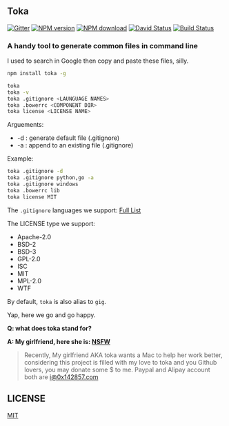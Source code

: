 ## Toka

[![Gitter](https://badges.gitter.im/Join%20Chat.svg)](https://gitter.im/0x142857/toka?utm_source=badge&utm_medium=badge&utm_campaign=pr-badge&utm_content=badge)
[![NPM version](https://img.shields.io/npm/v/toka.svg?style=flat)](https://www.npmjs.com/package/toka)
[![NPM download](https://img.shields.io/npm/dm/toka.svg?style=flat)](https://www.npmjs.com/package/toka)
[![David Status](https://david-dm.org/0x142857/toka.svg)](https://david-dm.org/0x142857/toka)
[![Build Status](https://travis-ci.org/0x142857/toka.svg?branch=master)](https://travis-ci.org/0x142857/toka)

### A handy tool to generate common files in command line

I used to search in Google then copy and paste these files, silly.

```bash
npm install toka -g

toka
toka -v
toka .gitignore <LAUNGUAGE NAMES>
toka .bowerrc <COMPONENT DIR>
toka license <LICENSE NAME>
```

Arguements:

- -d : generate default file (.gitignore)
- -a : append to an existing file (.gitignore)

Example:

```bash
toka .gitignore -d 
toka .gitignore python,go -a
toka .gitignore windows
toka .bowerrc lib
toka license MIT
```

The `.gitignore` languages we support: [Full List](lib/list/gitignore.js)

The LICENSE type we support: 

- Apache-2.0
- BSD-2
- BSD-3
- GPL-2.0
- ISC
- MIT
- MPL-2.0
- WTF

By default, `toka` is also alias to `gig`.

Yap, here we go and go happy. 

**Q: what does toka stand for?**

**A: My girlfriend, here she is: [NSFW](http://ww4.sinaimg.cn/large/a15b4afegw1enz38of1lug20dw07t1kx.gif)**

> Recently, My girlfriend AKA toka wants a Mac to help her work better, considering this project is filled with my love to toka and you Github lovers, you may donate some $ to me. Paypal and Alipay account both are i@0x142857.com

## LICENSE

[MIT](LICENSE)

